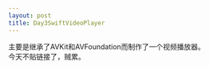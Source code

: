 ```yaml
---
layout: post
title: Day3SwiftVideoPlayer
---
```

主要是继承了AVKit和AVFoundation而制作了一个视频播放器。<br>
今天不贴链接了，贼累。<br>


